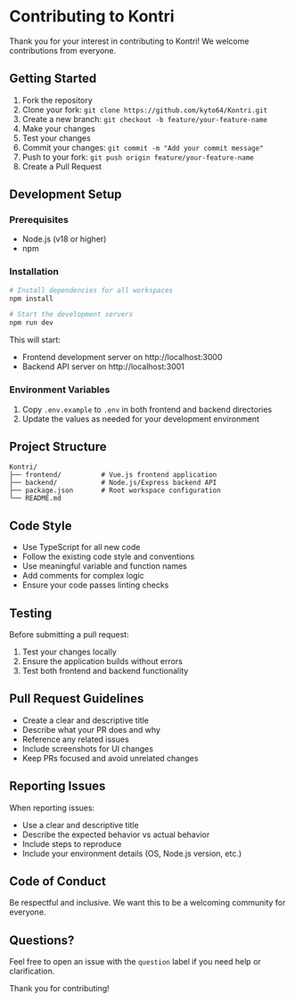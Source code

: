 # Contributing to Kontri

Thank you for your interest in contributing to Kontri! We welcome contributions from everyone.

## Getting Started

1. Fork the repository
2. Clone your fork: `git clone https://github.com/kyto64/Kontri.git`
3. Create a new branch: `git checkout -b feature/your-feature-name`
4. Make your changes
5. Test your changes
6. Commit your changes: `git commit -m "Add your commit message"`
7. Push to your fork: `git push origin feature/your-feature-name`
8. Create a Pull Request

## Development Setup

### Prerequisites
- Node.js (v18 or higher)
- npm

### Installation
```bash
# Install dependencies for all workspaces
npm install

# Start the development servers
npm run dev
```

This will start:
- Frontend development server on http://localhost:3000
- Backend API server on http://localhost:3001

### Environment Variables
1. Copy `.env.example` to `.env` in both frontend and backend directories
2. Update the values as needed for your development environment

## Project Structure

```
Kontri/
├── frontend/          # Vue.js frontend application
├── backend/           # Node.js/Express backend API
├── package.json       # Root workspace configuration
└── README.md
```

## Code Style

- Use TypeScript for all new code
- Follow the existing code style and conventions
- Use meaningful variable and function names
- Add comments for complex logic
- Ensure your code passes linting checks

## Testing

Before submitting a pull request:
1. Test your changes locally
2. Ensure the application builds without errors
3. Test both frontend and backend functionality

## Pull Request Guidelines

- Create a clear and descriptive title
- Describe what your PR does and why
- Reference any related issues
- Include screenshots for UI changes
- Keep PRs focused and avoid unrelated changes

## Reporting Issues

When reporting issues:
- Use a clear and descriptive title
- Describe the expected behavior vs actual behavior
- Include steps to reproduce
- Include your environment details (OS, Node.js version, etc.)

## Code of Conduct

Be respectful and inclusive. We want this to be a welcoming community for everyone.

## Questions?

Feel free to open an issue with the `question` label if you need help or clarification.

Thank you for contributing!
